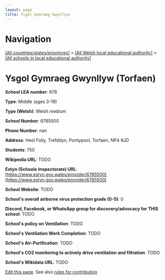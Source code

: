 ```yaml
---
layout: page
title: Ysgol Gymraeg Gwynllyw
---
```

# Navigation

[[All countries/states/provinces]](../../..) > [[All Welsh local educational authority]](../..) > [[All schools in local educational authority]](..)

# Ysgol Gymraeg Gwynllyw (Torfaen)

**School LEA number**: 678

**Type**: Middle (ages 3-19)

**Type (Welsh)**: Welsh medium

**School Number**: 6785500

**Phone Number**: nan

**Address**: Heol Folly, Trefddyn, Pontypool, Torfaen, NP4 8JD

**Students**: 750

**Wikipedia URL**: TODO

**Estyn (Schools Inspectorate) URL**: [https://www.estyn.gov.wales/provider/6785500](https://www.estyn.gov.wales/provider/6785500)

**School Website**: TODO

**School's overall airborne virus protection grade (0-5)**: 0

**Discord, Facebook, or WhatsApp group for discovery/advocacy for THIS school**: TODO

**School's policy on Ventilation**: TODO

**School's Ventilation Work Completion**: TODO

**School's Air-Purification**: TODO

**School's CO2 monitoring to actively drive ventilation and filtration**: TODO

**School's Wikidata URL**: TODO




[Edit this page](https://github.com/ventilate-schools/Wales/edit/prif/./Torfaen/Ysgol_Gymraeg_Gwynllyw.md). See also [rules for contribution](../../../contribution-rules/)
